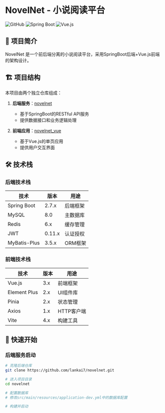 # NovelNet - 小说阅读平台

![GitHub](https://img.shields.io/github/license/lankai7/novelnet)
![Spring Boot](https://img.shields.io/badge/Spring%20Boot-2.7.x-brightgreen)
![Vue.js](https://img.shields.io/badge/Vue.js-3.x-brightgreen)

## 📖 项目简介

NovelNet 是一个前后端分离的小说阅读平台，采用SpringBoot后端+Vue.js前端的架构设计。

## 🏗️ 项目结构

本项目由两个独立仓库组成：

1. **后端服务**：[novelnet](https://github.com/lankai7/novelnet)
   - 基于SpringBoot的RESTful API服务
   - 提供数据接口和业务逻辑处理

2. **前端应用**：[novelnet_vue](https://github.com/lankai7/novelnet_vue)
   - 基于Vue.js的单页应用
   - 提供用户交互界面

## 🛠️ 技术栈

### 后端技术栈
| 技术 | 版本 | 用途 |
|------|------|------|
| Spring Boot | 2.7.x | 后端框架 |
| MySQL | 8.0 | 主数据库 |
| Redis | 6.x | 缓存管理 |
| JWT | 0.11.x | 认证授权 |
| MyBatis-Plus | 3.5.x | ORM框架 |

### 前端技术栈
| 技术 | 版本 | 用途 |
|------|------|------|
| Vue.js | 3.x | 前端框架 |
| Element Plus | 2.x | UI组件库 |
| Pinia | 2.x | 状态管理 |
| Axios | 1.x | HTTP客户端 |
| Vite | 4.x | 构建工具 |

## 🚀 快速开始

### 后端服务启动

```bash
# 克隆后端仓库
git clone https://github.com/lankai7/novelnet.git

# 进入项目目录
cd novelnet

# 配置数据库
# 修改src/main/resources/application-dev.yml中的数据库配置

# 构建并启动

